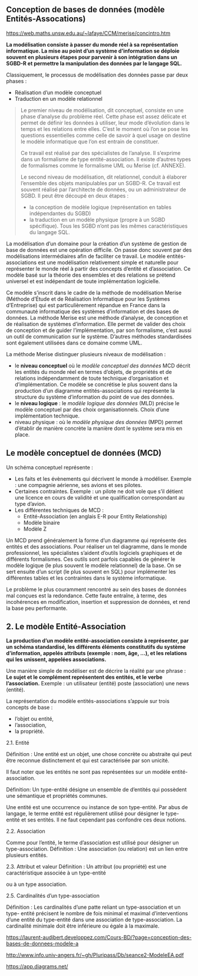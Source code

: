 ## Conception de bases de données (modèle Entités-Assocations)

https://web.maths.unsw.edu.au/~lafaye/CCM/merise/concintro.htm

**La modélisation consiste à passer du monde réel à sa représentation informatique. La mise au point d’un système d’information se déploie souvent en plusieurs étapes pour parvenir à son intégration dans un SGBD-R et permettre la manipulation des données par le langage SQL.**

Classiquement, le processus de modélisation des données passe par deux phases :

- Réalisation d’un modèle conceptuel
- Traduction en un modèle relationnel

> Le premier niveau de modélisation, dit conceptuel, consiste en une phase d’analyse du problème réel. Cette phase est assez délicate et permet de définir les données à utiliser, leur mode d’évolution dans le temps et les relations entre elles. C’est le moment où l’on se pose les questions essentielles comme celle de savoir à quel usage on destine le modèle informatique que l’on est entrain de constituer.
>
> Ce travail est réalisé par des spécialistes de l’analyse. Il s’exprime dans un formalisme de type entité-association. Il existe d’autres types de formalismes comme le formalisme UML ou Merise (cf. ANNEXE).
>
> Le second niveau de modélisation, dit relationnel, conduit à élaborer l’ensemble des objets manipulables par un SGBD-R. Ce travail est souvent réalisé par l’architecte de données, ou un administrateur de SGBD. Il peut être découpé en deux étapes :
>
> - la conception de modèle logique (représentation en tables indépendantes du SGBD)
> - la traduction en un modèle physique (propre à un SGBD spécifique). Tous les SGBD n’ont pas les mêmes caractéristiques du langage SQL.

La modélisation d’un domaine pour la création d’un système de gestion de base de données est une opération difficile. On passe donc souvent par des modélisations intermédiaires afin de faciliter ce travail. Le modèle entités-associations est une modélisation relativement simple et naturelle pour représenter le monde réel à partir des concepts d’entité et d’association. Ce modèle basé sur la théorie des ensembles et des relations se prétend universel et est indépendant de toute implémentation logicielle.

Ce modèle s’inscrit dans le cadre de la méthode de modélisation Merise (Méthode d’Étude et de Réalisation Informatique pour les Systèmes d’Entreprise) qui est particulièrement répandue en France dans la communauté informatique des systèmes d’information et des bases de données. La méthode Merise est une méthode d’analyse, de conception et de réalisation de systèmes d’information. Elle permet de valider des choix de conception et de guider l’implémentation, par son formalisme, c’est aussi un outil de communication sur le système. D’autres méthodes standardisées sont également utilisées dans ce domaine comme UML.

La méthode Merise distinguer plusieurs niveaux de modélisation :

- le **niveau conceptuel** où le *modèle conceptuel des données* MCD décrit les entités du monde réel en termes d’objets, de propriétés et de relations indépendamment de toute technique d’organisation et d’implémentation. Ce modèle se concrétise le plus souvent dans la production d’un diagramme entités-associations qui représente la structure du système d’information du point de vue des données.
- le **niveau logique** : le *modèle logique des données* (MLD) précise le modèle conceptuel par des choix organisationnels. Choix d’une implémentation technique.
- niveau physique : où le *modèle physique des données* (MPD) permet d’établir de manière concrète la manière dont le système sera mis en place.

## Le modèle conceptuel de données (MCD)

Un schéma conceptuel représente :

- Les faits et les évènements qui décrivent le monde à modéliser. 
  Exemple : une compagnie aérienne, ses avions et ses pilotes.
- Certaines contraintes. 
  Exemple : un pilote ne doit vole que s’il détient une licence en cours de validité et une qualification correspondant au type d’avion.
- Les différentes techniques de MCD :
  - Entité-Association (en anglais E-R pour Entity Relationship)
  - Modèle binaire
  - Modèle Z

Un MCD prend généralement la forme d’un diagramme qui représente des entités et des associations. Pour réaliser un tel diagramme, dans le monde professionnel, les spécialistes s’aident d’outils logiciels graphiques et de différents formalismes. Ces outils sont parfois capables de générer le modèle logique (le plus souvent le modèle relationnel) de la base. On se sert ensuite d’un script (le plus souvent en SQL) pour implémenter les différentes tables et les contraintes dans le système informatique.

Le problème le plus couramment rencontré au sein des bases de données mal conçues est la redondance. Cette faute entraîne, à terme, des incohérences en modification, insertion et suppression de données, et rend la base peu performante.

## 2. Le modèle Entité-Association

**La production d’un modèle entité-association consiste à représenter, par un schéma standardisé, les différents éléments constitutifs du système d’information, appelés attributs (exemple : nom, âge, ...), et les relations qui les unissent, appelées associations.**

Une manière simple de modéliser est de décrire la réalité par une phrase : **Le sujet et le complément représentent des entités, et le verbe l’association.**
Exemple : un utilisateur (entité) poste (association) une news (entité).

La représentation du modèle entités-associations s’appuie sur trois concepts de base :

- l’objet ou entité,
- l’association, 
- la propriété.

2.1. Entité

Définition : Une entité est un objet, une chose concrète ou abstraite qui peut être reconnue distinctement et qui est caractérisée par son unicité.

Il faut noter que les entités ne sont pas représentées sur un modèle entité-association.

Définition: Un type-entité désigne un ensemble de d’entités qui possèdent une sémantique et propriétés communes.

Une entité est une occurrence ou instance de son type-entité. Par abus de langage, le terme entité est régulièrement utilisé pour désigner le type-entité et ses entités. Il ne faut cependant pas confondre ces deux notions.

2.2. Association

Comme pour l’entité, le terme d’association est utilisé pour désigner un type-association. Définition : Une association (ou relation) est un lien entre plusieurs entités.

2.3. Attribut et valeur
 Définition : Un attribut (ou propriété) est une caractéristique associée à un type-entité

ou à un type association.

2.5. Cardinalités d’un type-association

Définition : Les cardinalités d’une patte reliant un type-association et un type- entité précisent le nombre de fois minimal et maximal d’interventions d’une entité du type-entité dans une association de type-association. La cardinalité minimale doit être inférieure ou égale à la maximale.

https://laurent-audibert.developpez.com/Cours-BD/?page=conception-des-bases-de-donnees-modele-a

http://www.info.univ-angers.fr/~gh/Pluripass/Db/seance2-ModeleEA.pdf

https://app.diagrams.net/